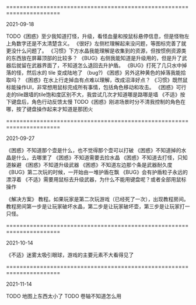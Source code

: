 

======================================================================

2021-09-18

TODO《困惑》至少我知道打怪，升级，看怪血量和按鼠标悬停信息，但是怪物左上角数字还是不太清楚含义。
《很好》左侧栏理解起来没问题，等图标完善了就更没什么问题了。
《习惯》下方水晶我能理解是收集到的资源，但按惯例资源类的东西放在屏幕顶部的比较多？
《BUG》右侧我能知道是升级用的，但是升了武器后就留在武器界面了，不知道怎么退回去升护盾。
《BUG》打死了几只水中掉落的怪，然后水的 tile 变成陆地了 （bug?)
《困惑》另外这种黄色的掉落我能拾取吗？
《困惑》在水上行走掉血有点难以理解，改成沼泽好点？
《习惯》既然鼠标能操作UI，非常想用鼠标完成所有事情，包括角色移动和攻击。
《困惑》可行走的tile跟墙的tile饱和度区别不大，我尝试几次才知道哪是路哪是墙
《不适》按下键盘后，角色行动反馈太慢
TODO《困惑》刚进场景时分不清我控制的角色在哪，按了键盘操作起来才知道是那团火

======================================================================

2021-09-27

《困惑》不知道那个壶是什么，也不觉得那个壶可以打破
《困惑》不知道掉的水晶是什么，去哪里了
《困惑》不知道需要去捡水晶
《困惑》不知道去打怪，只知道躲避
《困惑》不知道升级武器
《困惑》不知道左边那个条是武器耐久度
《BUG》第二次玩的时候，一开始由一堆护盾在飘
《BUG》会有护盾粒子永远的漂浮着
《不适》需要用鼠标去升级武器，为什么不能用键盘呢？或者全部用鼠标操作

《解决方案》
教程。如果玩家是第二次玩游戏（已经死了一次），出现教程房间。教程房间第一步是让玩家破坏水晶，第二步是让玩家破坏壶，第三步是让玩家打一只怪。

======================================================================

2021-10-14

《不适》迷雾太吸引眼球，游戏的主要元素不大看得见了

======================================================================

2021-11-14

TODO 地图上东西太小了
TODO 卷轴不知道怎么用
